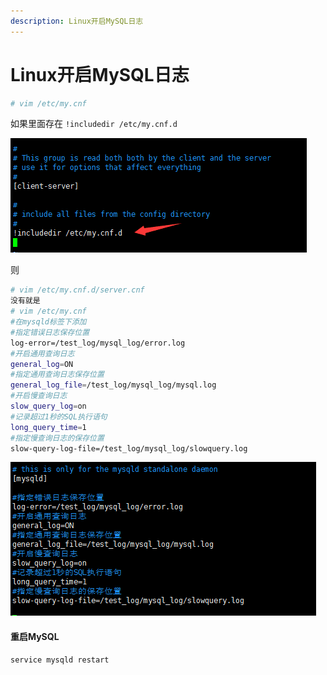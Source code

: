 ```yaml
---
description: Linux开启MySQL日志
---
```


# Linux开启MySQL日志

```bash
# vim /etc/my.cnf
```

如果里面存在   `!includedir /etc/my.cnf.d`

![](/assets/jianshu/2743275-18e2555fe8026dfb.png)

则
```bash
# vim /etc/my.cnf.d/server.cnf
没有就是
# vim /etc/my.cnf
#在mysqld标签下添加
#指定错误日志保存位置
log-error=/test_log/mysql_log/error.log
#开启通用查询日志
general_log=ON
#指定通用查询日志保存位置
general_log_file=/test_log/mysql_log/mysql.log
#开启慢查询日志
slow_query_log=on
#记录超过1秒的SQL执行语句
long_query_time=1
#指定慢查询日志的保存位置
slow-query-log-file=/test_log/mysql_log/slowquery.log
```

![](/assets/jianshu/2743275-ba207e9a2d8886d1.png)

#### 重启MySQL

```bash
service mysqld restart
```
